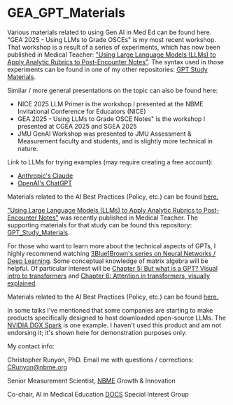 # GEA_GPT_Materials

Various materials related to using Gen AI in Med Ed can be found here. "GEA 2025 - Using LLMs to Grade OSCEs" is my most recent workshop. That workshop is a result of a series of experiments, which has now been published in Medical Teacher: ["Using Large Language Models (LLMs) to Apply Analytic Rubrics to Post-Encounter Notes"](https://www.tandfonline.com/doi/full/10.1080/0142159X.2025.2504106). The syntax used in those experiments can be found in one of my other repositories: [GPT Study Materials](https://github.com/runyoncr/GPT_Study_Materials).

Similar / more general presentations on the topic can also be found here: 
- NICE 2025 LLM Primer is the workshop I presented at the NBME Invitational Conference for Educators (NICE)
- GEA 2025 - Using LLMs to Grade OSCE Notes" is the workshop I presented at CGEA 2025 and SGEA 2025
- JMU GenAI Workshop was presented to JMU Assessment & Measurement faculty and students, and is slightly more technical in nature.

Link to LLMs for trying examples (may require creating a free account):
- [Anthropic's Claude](https://claude.ai/)
- [OpenAI's ChatGPT](https://chatgpt.com/)

Materials related to the AI Best Practices (Policy, etc.) can be found [here.](https://github.com/runyoncr/IAEA_AI_Best_Practices)

["Using Large Language Models (LLMs) to Apply Analytic Rubrics to Post-Encounter Notes"](https://www.tandfonline.com/doi/full/10.1080/0142159X.2025.2504106) was recently published in Medical Teacher. The supporting materials for that study can be found this repository: [GPT_Study_Materials](https://github.com/runyoncr/GPT_Study_Materials/). 

For those who want to learn more about the technical aspects of GPTs, I highly recommend watching [3Blue1Brown's series on Neural Networks / Deep Learning](https://www.youtube.com/playlist?list=PLZHQObOWTQDNU6R1_67000Dx_ZCJB-3pi). Some conceptual knowledge of matrix algebra will be helpful. Of particular interest will be [Chapter 5: But what is a GPT? Visual intro to transformers](https://youtu.be/wjZofJX0v4M?si=Ase-j746fiy-2KRK) and [Chapter 6: Attention in transformers, visually explained](https://youtu.be/eMlx5fFNoYc?si=ODqjp1C4L1KRfn-L).

Materials related to the AI Best Practices (Policy, etc.) can be found [here.](https://github.com/runyoncr/IAEA_AI_Best_Practices)

In some talks I've mentioned that some companies are starting to make products specifically designed to host downloaded open-source LLMs. The [NVIDIA DGX Spark](https://www.nvidia.com/en-us/products/workstations/dgx-spark/) is one example. I haven't used this product and am not endorsing it; it's shown here for demonstration purposes only.

My contact info:

Christopher Runyon, PhD. Email me with questions / corrections: [CRunyon@nbme.org](mailto:CRunyon@nbme.org)

Senior Measurement Scientist, [NBME](https://www.nbme.org/) Growth & Innovation

Co-chair, AI in Medical Education [DOCS](https://www.directorsofclinicalskillseducation.org/) Special Interest Group
